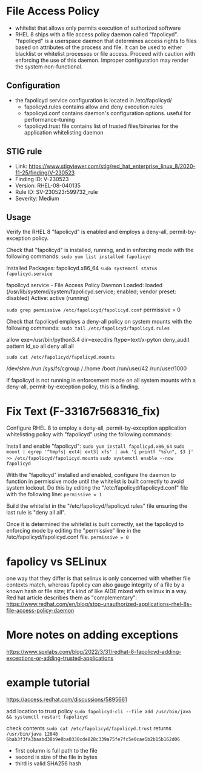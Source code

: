 # File Access Policy

- whitelist that allows only permits execution of authorized software
- RHEL 8 ships with a file access policy daemon called "fapolicyd". "fapolicyd" is a userspace daemon that determines access rights to files based on attributes of the process and file. It can be used to either blacklist or whitelist processes or file access. Proceed with caution with enforcing the use of this daemon. Improper configuration may render the system non-functional.


## Configuration

- the fapolicyd service configuration is located in /etc/fapolicyd/
    - fapolicyd.rules contains allow and deny execution rules
    - fapolicyd.conf contains daemon's configuration options. useful for performance-tuning 
    - fapolicyd.trust file contains list of trusted files/binaries for the application whitelisting daemon


## STIG rule

- Link: https://www.stigviewer.com/stig/red_hat_enterprise_linux_8/2020-11-25/finding/V-230523
- Finding ID: V-230523	
- Version: RHEL-08-040135
- Rule ID: SV-230523r599732_rule
- Severity: Medium


## Usage

Verify the RHEL 8 "fapolicyd" is enabled and employs a deny-all, permit-by-exception policy.

Check that "fapolicyd" is installed, running, and in enforcing mode with the following commands:
```sudo yum list installed fapolicyd```

Installed Packages: fapolicyd.x86_64
```sudo systemctl status fapolicyd.service```

fapolicyd.service - File Access Policy Daemon
Loaded: loaded (/usr/lib/systemd/system/fapolicyd.service; enabled; vendor preset: disabled)
Active: active (running)

```sudo grep permissive /etc/fapolicyd/fapolicyd.conf```
permissive = 0

Check that fapolicyd employs a deny-all policy on system mounts with the following commands:
```sudo tail /etc/fapolicyd/fapolicyd.rules```

allow exe=/usr/bin/python3.4 dir=execdirs ftype=text/x-pyton
deny_audit pattern ld_so all
deny all all

```sudo cat /etc/fapolicyd/fapolicyd.mounts```

/dev/shm
/run
/sys/fs/cgroup
/
/home
/boot
/run/user/42
/run/user/1000

If fapolicyd is not running in enforcement mode on all system mounts with a deny-all, permit-by-exception policy, this is a finding.


# Fix Text (F-33167r568316_fix)

Configure RHEL 8 to employ a deny-all, permit-by-exception application whitelisting policy with "fapolicyd" using the following commands:

Install and enable "fapolicyd":
```sudo yum install fapolicyd.x86_64```
```sudo mount | egrep '^tmpfs| ext4| ext3| xfs' | awk '{ printf "%s\n", $3 }' >> /etc/fapolicyd/fapolicyd.mounts```
```sudo systemctl enable --now fapolicyd```

With the "fapolicyd" installed and enabled, configure the daemon to function in permissive mode until the whitelist is built correctly to avoid system lockout. Do this by editing the "/etc/fapolicyd/fapolicyd.conf" file with the following line:
```permissive = 1```

Build the whitelist in the "/etc/fapolicyd/fapolicyd.rules" file ensuring the last rule is "deny all all".

Once it is determined the whitelist is built correctly, set the fapolicyd to enforcing mode by editing the "permissive" line in the /etc/fapolicyd/fapolicyd.conf file.
```permissive = 0 ```

# fapolicy vs SELinux
one way that they differ is that selinux is only concerned with whether file contexts match, whereas fapolicy can also gauge integrity of a file by a known hash or file size; it's kind of like AIDE mixed with selinux in a way. Red hat article describes them as "complementary": https://www.redhat.com/en/blog/stop-unauthorized-applications-rhel-8s-file-access-policy-daemon

# More notes on adding exceptions
https://www.spxlabs.com/blog/2022/3/31/redhat-8-fapolicyd-adding-exceptions-or-adding-trusted-applications

# example tutorial
https://access.redhat.com/discussions/5895661

add location to trust policy
 ```sudo fapolicyd-cli --file add /usr/bin/java && systemctl restart fapolicyd```

check contents ```sudo cat /etc/fapolicyd/fapolicyd.trust```
returns ```/usr/bin/java 12848 6bab3f3fa3baabd38b9e8ba0330cde828c339a75fe7fc5e0cae5b2b15b162d06```
- first column is full path to the file
- second is size of the file in bytes
- third is valid SHA256 hash
